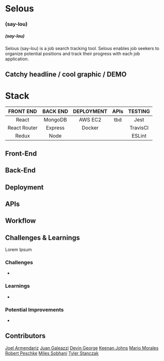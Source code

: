 # <h1> Selous <h3> (say-lou) </h3> </h1> 
##### \(say-lou)

Selous (say-lou) is a job search tracking tool. Selous enables job seekers to organize potential positions and track their progress with each job application.

## Catchy headline / cool graphic / DEMO


# Stack

| FRONT END     | BACK END      | DEPLOYMENT  | APIs     | TESTING   |
| :-----------: |:-------------:| :----------:|:--------:|:---------:|
| React         | MongoDB       | AWS EC2     | tbd      |  Jest     |
| React Router  | Express       |   Docker    |          | TravisCI  |
| Redux         | Node          |             |          | ESLint    |

## Front-End

## Back-End

## Deployment

## APIs

## Workflow

## Challenges & Learnings

Lorem Ipsum

### Challenges

*

### Learnings

*

### Potential Improvements

*

## Contributors

[Joel Armendariz](https://github.com/joelarmendariz) 
[Juan Galeazzi](https://github.com/jlgaleazzi) 
[Devin George](https://github.com/devinkgeorge) 
[Keenan Johns](https://github.com/FluxxField) 
[Mario Morales](http://github.com/mariomorales7x7) 
[Robert Peschke](http://github.com/robertpeschke) 
[Miles Sobhani](https://github.com/MilesSobhani) 
[Tyler Stanczak](https://github.com/tylerstanczak) 
